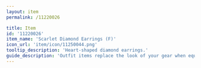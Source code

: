 ```yaml
---
layout: item
permalink: /11220026

title: Item
id: '11220026'
item_name: 'Scarlet Diamond Earrings (F)'
icon_url: 'item/icon/11250044.png'
tooltip_description: 'Heart-shaped diamond earrings.'
guide_description: 'Outfit items replace the look of your gear when equipped.'
---
```

